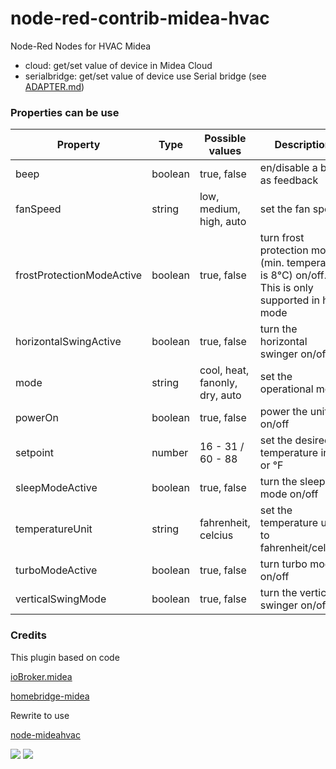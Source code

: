 # node-red-contrib-midea-hvac
Node-Red Nodes for HVAC Midea

* cloud: get/set value of device in Midea Cloud
* serialbridge: get/set value of device use Serial bridge (see [ADAPTER.md](https://github.com/reneklootwijk/node-mideahvac/blob/master/ADAPTER.md))

### Properties can be use
 Property | Type | Possible values | Description |
| --- | --- | --- | --- |
| beep | boolean | true, false | en/disable a beep as feedback |
| fanSpeed | string | low, medium, high, auto | set the fan speed |
| frostProtectionModeActive | boolean | true, false | turn frost protection mode (min. temperature is 8°C) on/off. This is only supported in heat mode |
| horizontalSwingActive | boolean | true, false | turn the horizontal swinger on/off |
| mode | string | cool, heat, fanonly, dry, auto | set the operational mode |
| powerOn | boolean | true, false | power the unit on/off |
| setpoint | number | 16 - 31 / 60 - 88| set the desired temperature in °C or °F|
| sleepModeActive | boolean | true, false | turn the sleep mode on/off |
| temperatureUnit | string | fahrenheit, celcius | set the temperature unit to fahrenheit/celcius |
| turboModeActive | boolean | true, false | turn turbo mode on/off |
| verticalSwingMode | boolean | true, false | turn the vertical swinger on/off |

### Credits
This plugin based on code

[ioBroker.midea](https://github.com/TA2k/ioBroker.midea/)

[homebridge-midea](https://github.com/ttimpe/homebridge-midea/)

Rewrite to use

[node-mideahvac](https://github.com/reneklootwijk/node-mideahvac)


<img src="https://github.com/twocolors/node-red-contrib-midea-hvac/blob/master/readme/1.png?raw=true">

<img src="https://github.com/twocolors/node-red-contrib-midea-hvac/blob/master/readme/2.png?raw=true">
